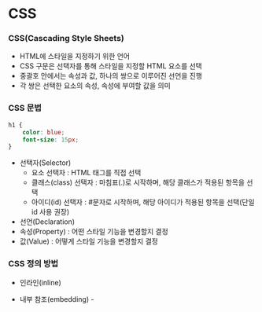 # CSS

### CSS(Cascading Style Sheets)

- HTML에 스타일을 지정하기 위한 언어
- CSS 구문은 선택자를 통해 스타일을 지정할 HTML 요소를 선택
- 중괄호 안에서는 속성과 값, 하나의 쌍으로 이루어진 선언을 진행
- 각 쌍은 선택한 요소의 속성, 속성에 부여할 값을 의미

### CSS 문법

```css
h1 {
	color: blue;
	font-size: 15px;
}
```

- 선택자(Selector)
    - 요소 선택자 : HTML 태그를 직접 선택
    - 클래스(class) 선택자 : 마침표(.)로 시작하며, 해당 클래스가 적용된 항목을 선택
    - 아이디(id) 선택자 : #문자로 시작하며, 해당 아이디가 적용된 항목을 선택(단일 id 사용 권장)
- 선언(Declaration)
- 속성(Property) : 어떤 스타일 기능을 변경할지 결정
- 값(Value) : 어떻게 스타일 기능을 변경할지 결정

### CSS 정의 방법

- 인라인(inline)
- 내부 참조(embedding) - <style>
- 외부 참조(link file) - <head>내 <link>를 통해 CSS 파일 불러오기
    
    ```html
    <html>
    		<head>
    				<title>Page</title>
    				<link rel="stylesheet" href="style.css">
    		</head>
    		<body>
    				<h1>Hello World</h1>
    		</body>
    </html>
    ```
    
    ```css
    h1 {
    		color: blue;
    		font-size: 20px;
    }
    ```
    

### CSS 적용 우선순위(Cascading Order)

1. 중요도